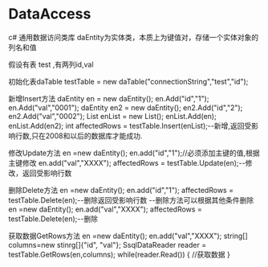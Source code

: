DataAccess
==========

c# 通用数据访问类库
daEntity为实体类，本质上为键值对，存储一个实体对象的列名和值

假设有表 test ,有两列id,val

初始化表daTable testTable = new daTable("connectionString","test","id");


新增Insert方法
daEntity en = new daEntity();
en.Add("id","1");
en.Add("val","0001");
daEntity en2 = new daEntity();
en2.Add("id","2");
en2.Add("val","0002");
List<daEntity> enList = new List<daEntity>();
enList.Add(en);
enList.Add(en2);
int affectedRows = testTable.Insert(enList);--新增,返回受影响行数,只在2008和以后的数据库才能成功.


修改Update方法
en =new daEntity();
en.add("id","1");//必须添加主键的值,根据主键修改
en.add("val","XXXX");
affectedRows = testTable.Update(en);--修改，返回受影响行数


删除Delete方法
en =new daEntity();
en.add("id","1");
affectedRows = testTable.Delete(en);--删除返回受影响行数
--删除方法可以根据其他条件删除
en =new daEntity();
en.add("val","XXXX");
affectedRows = testTable.Delete(en);--删除


获取数据GetRows方法
en =new daEntity();
en.add("val","XXXX");
string[] columns=new stinrg[]{"id", "val"};
SsqlDataReader reader = testTable.GetRows(en,columns);
while(reader.Read()) {
	//获取数据
}
